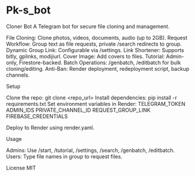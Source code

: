 # Pk-s_bot

Cloner Bot
A Telegram bot for secure file cloning and management.

File Cloning: Clone photos, videos, documents, audio (up to 2GB).
Request Workflow: Group text as file requests, private /search redirects to group.
Dynamic Group Link: Configurable via /settings.
Link Shortener: Supports bitly, gplinks, modijiurl.
Cover Image: Add covers to files.
Tutorial: Admin-only, Firestore-backed.
Batch Operations: /genbatch, /editbatch for bulk cloning/editing.
Anti-Ban: Render deployment, redeployment script, backup channels.

Setup

Clone the repo: git clone <repo_url>
Install dependencies: pip install -r requirements.txt
Set environment variables in Render:
TELEGRAM_TOKEN
ADMIN_IDS
PRIVATE_CHANNEL_ID
REQUEST_GROUP_LINK
FIREBASE_CREDENTIALS


Deploy to Render using render.yaml.

Usage

Admins: Use /start, /tutorial, /settings, /search, /genbatch, /editbatch.
Users: Type file names in group to request files.

License
MIT
